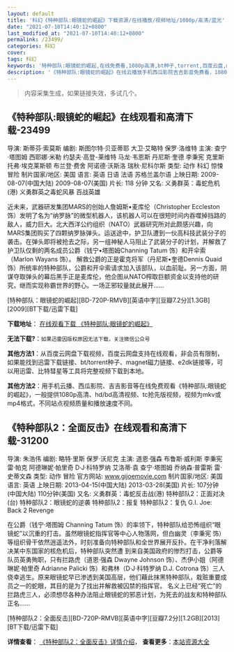 ```yaml
---
layout: default
title: '科幻《特种部队:眼镜蛇的崛起》下载资源/在线播放/视频地址/1080p/高清/蓝光'
date: "2021-07-10T14:40:12+0800"
last_modified_at: "2021-07-10T14:40:12+0800"
permalink: /23499/
categories: 科幻
cover:
tags: 科幻
keywords: '特种部队:眼镜蛇的崛起,在线免费看,1080p高清,bt种子,torrent,百度云盘,magnet,磁力链,迅雷下载资源'
description: '《特种部队:眼镜蛇的崛起》在线云播放手机西瓜影院吉吉影音免费看，1080p高清bd/hd未删减完整版和tc抢先枪版，mkv/mp4格式，附带bt/torrent种子、magnet/磁力链、百度云盘、网盘资源迅雷下载链接'
---
```


>内容采集生成，如果链接失效，多试几个。


## 《特种部队:眼镜蛇的崛起》在线观看和高清下载-23499

导演: 斯蒂芬·索莫斯 编剧: 斯图尔特·贝亚蒂耶 大卫·艾略特 保罗·洛维特 主演: 查宁·塔图姆 西耶娜·米勒 约瑟夫·高登-莱维特 马龙·韦恩斯 丹尼斯·奎德 李秉宪 克里斯托弗·埃克莱斯顿 布兰登·费舍 阿诺德·沃斯洛 瑞秋·尼科尔斯 类型: 动作 科幻 惊悚 冒险 制片国家/地区: 美国 语言: 英语 日语 法语 苏格兰盖尔语 上映日期: 2009-08-07(中国大陆) 2009-08-07(美国) 片长: 118 分钟 又名: 义勇群英：毒蛇危机(港) 义勇群英之毒蛇风暴 百战英雄

近未来，武器研发集团MARS的创始人詹姆斯•麦库伦（Christopher Eccleston 饰）发明了名为“纳罗脉”的微型机器人，该机器人可以在很短时间内吞噬掉挡路的敌人，威力巨大。北大西洋公约组织（NATO）武器研究所对此颇感兴趣，向MARS集团购买了四颗纳罗脉弹头。运送途中，护卫队遭到一伙高科技武装分子的袭击。在弹头即将被抢去之际，另一组神秘人马阻止了武装分子的计划，并解救了护卫队仅剩的两名成员公爵（钱宁•塔图姆Channing Tatum 饰）和开伞索（Marlon Wayans 饰）。 解救公爵的正是霍克将军（丹尼斯•奎德Dennis Quaid 饰）所统率的特种部队，公爵和开伞索请求加入该部队，以血前耻。另一方面，阴谋夺取弹头的幕后黑手正是麦库伦，他企图从NATO榨取巨额资金以支持他的研究，继而实现称霸世界的野心。一场正邪较量就此展开……


[特种部队：眼镜蛇的崛起][BD-720P-RMVB][英语中字][豆瓣7.2分][1.3GB][2009][BT下载/迅雷下载]

**下载地址**： [在线观看下载 《特种部队:眼镜蛇的崛起》](https://www.btdx8.com/torrent/g_i_joe_rise_of_cobra_2009.html) 


**无法下载?**：`如果迅雷因版权原因无法下载，关注微信公众号 `

**其他方法1**：从百度云网盘下载视频，百度云网盘支持在线观看，非会员有限制，如果能找到迅雷下载链接、bt/torrent种子、magnet磁力链接、e2dk链接等，可以用迅雷、比特彗星等工具将完整视频下载到本地。

**其他方法2**：用手机云播、西瓜影院、吉吉影音等在线免费观看《特种部队:眼镜蛇的崛起》，一般提供1080p高清、hd/bd高清视频、tc抢先版视频，视频为mkv或mp4格式，不同站点视频质量和播放速度不同。


## 《特种部队2：全面反击》在线观看和高清下载-31200

导演: 朱浩伟 编剧: 略特·里斯 保罗·沃尼克 主演: 道恩·强森 布鲁斯·威利斯 李秉宪 雷·帕克 阿德琳妮·帕里奇 D·J·科特罗纳 艾洛蒂·袁 查宁·塔图姆 乔纳森·普雷斯 雷·史蒂文森 类型: 动作 冒险 官方网站: www.gijoemovie.com 制片国家/地区: 美国 语言: 英语 上映日期: 2013-04-15(中国大陆) 2013-03-28(美国) 片长: 107分钟(中国大陆) 110分钟(美国) 又名: 义勇群英：毒蛇反击战(港) 特种部队2：正面对决(台) 特种部队2：眼镜蛇的逆袭 特种部队2：报复 特种部队2：复仇 G.I. Joe: Back 2 Revenge

在公爵（钱宁·塔图姆 Channing Tatum 饰）的率领下，特种部队给恐怖组织“眼镜蛇”以沉重的打击。虽然眼镜蛇指挥官等中心人物落网，但白幽灵（李秉宪 饰）等组织骨干依然逍遥法外，时刻准备向特种部队和全世界展开反扑。在干净利落解决某中东国家的核危机后，特种部队突然遭 到来自美国政府的惨烈打击，公爵等队员英勇殉职，只有拦路虎（道恩·强森 Dwayne Johnson 饰）、杰伊小姐（阿德琳妮·帕里奇 Adrianne Palicki 饰）和弗林（D·J·科特罗纳 D.J. Cotrona 饰）三人侥幸逃生。原来眼镜蛇早已渗透到美国高层，他们藉此抹黑特种部队，栽赃重要成员之一的蛇眼，其目的是为了找出并解救被囚禁的指挥官。 名义上已经“死亡”的拦路虎三人，必须想尽各种办法阻止眼镜蛇的邪恶计划，为死去的战友和特种部队正名……


[特种部队2：全面反击][BD-720P-RMVB][英语中字][豆瓣7.2分][1.2GB][2013][BT下载/迅雷下载]

**详情查看**： [《特种部队2：全面反击》详情介绍](/movie/31200/)， **查看更多**：[本站资源大全](/movie/t/all/)

